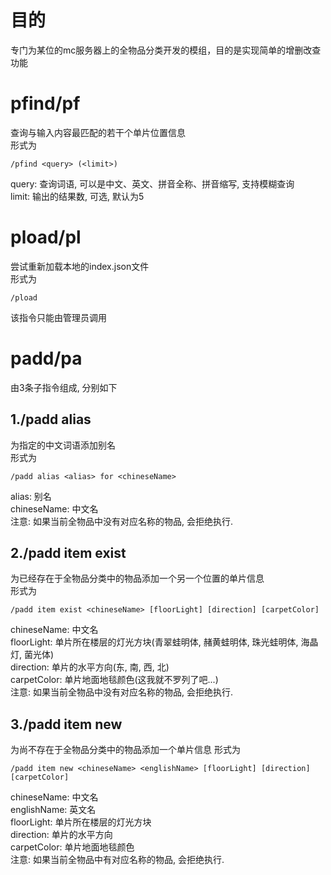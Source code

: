 # 目的
专门为某位的mc服务器上的全物品分类开发的模组，目的是实现简单的增删改查功能
# pfind/pf
查询与输入内容最匹配的若干个单片位置信息 \
形式为
```
/pfind <query> (<limit>)
```
query: 查询词语, 可以是中文、英文、拼音全称、拼音缩写, 支持模糊查询 \
limit: 输出的结果数, 可选, 默认为5

# pload/pl
尝试重新加载本地的index.json文件 \
形式为
```
/pload
```
该指令只能由管理员调用

# padd/pa
由3条子指令组成, 分别如下

## 1./padd alias
为指定的中文词语添加别名 \
形式为
```
/padd alias <alias> for <chineseName>
```
alias: 别名 \
chineseName: 中文名 \
注意: 如果当前全物品中没有对应名称的物品, 会拒绝执行. 

## 2./padd item exist
为已经存在于全物品分类中的物品添加一个另一个位置的单片信息 \
形式为
```
/padd item exist <chineseName> [floorLight] [direction] [carpetColor]
```
chineseName: 中文名 \
floorLight: 单片所在楼层的灯光方块(青翠蛙明体, 赭黄蛙明体, 珠光蛙明体, 海晶灯, 菌光体) \
direction: 单片的水平方向(东, 南, 西, 北) \
carpetColor: 单片地面地毯颜色(这我就不罗列了吧...) \
注意: 如果当前全物品中没有对应名称的物品, 会拒绝执行. 

## 3./padd item new
为尚不存在于全物品分类中的物品添加一个单片信息
形式为
```
/padd item new <chineseName> <englishName> [floorLight] [direction] [carpetColor]
```
chineseName: 中文名 \
englishName: 英文名 \
floorLight: 单片所在楼层的灯光方块 \
direction: 单片的水平方向 \
carpetColor: 单片地面地毯颜色 \
注意: 如果当前全物品中有对应名称的物品, 会拒绝执行. 
